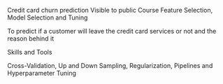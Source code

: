 Credit card churn prediction
Visible to public
Course Feature Selection, Model Selection and Tuning

To predict if a customer will leave the credit card services or not and the reason behind it

Skills and Tools

Cross-Validation, Up and Down Sampling, Regularization, Pipelines and Hyperparameter Tuning
